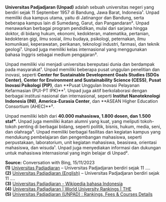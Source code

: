 
**Universitas Padjadjaran (Unpad)** adalah sebuah universitas negeri yang berdiri sejak 11 September 1957 di Bandung, Jawa Barat, Indonesia¹. Unpad memiliki dua kampus utama, yaitu di Jatinangor dan Bandung, serta beberapa kampus lain di Sumedang, Garut, dan Pangandaran². Unpad menawarkan berbagai program pendidikan, mulai dari sarjana hingga doktor, di bidang hukum, ekonomi, kedokteran, matematika, pertanian, kedokteran gigi, ilmu sosial, ilmu budaya, psikologi, peternakan, ilmu komunikasi, keperawatan, perikanan, teknologi industri, farmasi, dan teknik geologi¹. Unpad juga memiliki kelas internasional yang menggunakan bahasa Inggris sebagai medium pengajaran³.

Unpad memiliki visi menjadi universitas bereputasi dunia dan berdampak pada masyarakat¹. Unpad memiliki beberapa pusat unggulan penelitian dan inovasi, seperti **Center for Sustainable Development Goals Studies (SDGs Center)**, **Center for Environment and Sustainability Science (CESS)**, **Pusat Inovasi Psikologi (PIP)**, dan **Pusat Unggulan Inovasi Pelayanan Kefarmasian (PUI-PT IPK)**¹. Unpad juga aktif berkolaborasi dengan berbagai institusi nasional dan internasional, seperti **Institut Nanoteknologi Indonesia (INI)**, **America-Eurasia Center**, dan **ASEAN Higher Education Consortium (AHEC)**².

Unpad memiliki lebih dari **40.000 mahasiswa, 1.800 dosen, dan 1.500 staf⁴**. Unpad juga memiliki ikatan alumni yang kuat, yang meliputi tokoh-tokoh penting di berbagai bidang, seperti politik, bisnis, hukum, media, seni, dan olahraga⁵. Unpad memiliki berbagai fasilitas dan kegiatan kampus yang mendukung pembelajaran dan pengembangan mahasiswa, seperti perpustakaan, laboratorium, unit kegiatan mahasiswa, beasiswa, orientasi mahasiswa, dan wisuda¹. Unpad juga menyediakan informasi dan dukungan untuk mahasiswa internasional yang ingin belajar di Unpad².

**Source:** Conversation with Bing, 15/11/2023  
**(1)** [Universitas Padjadjaran](https://www.unpad.ac.id/) – Universitas Padjadjaran berdiri sejak 11 ....  
**(2)** [Universitas Padjadjaran (English)](https://www.unpad.ac.id/en/) – Universitas Padjadjaran berdiri sejak 11 ....  
**(3)** [Universitas Padjadjaran - Wikipedia bahasa Indonesia](https://id.wikipedia.org/wiki/Universitas_Padjadjaran)  
**(4)** [Universitas Padjadjaran | World University Rankings | THE](https://www.timeshighereducation.com/world-university-rankings/universitas-padjadjaran)  
**(5)** [Universitas Padjadjaran (UNPAD) : Rankings, Fees & Courses Details](https://www.topuniversities.com/universities/universitas-padjadjaran-unpad)
